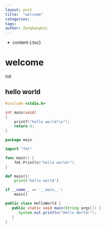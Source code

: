 ```yaml
---
layout: post
title:  "welcome"
categories: 
tags: 
author: ZengGanghui
---
```


* content
{:toc}

# welcome
init

## hello world
```c
#include <stdio.h>

int main(void)
{
    printf("hello world!\n");
    return 0;
}
```

```go
package main

import "fmt"

func main() {
    fmt.Println("hello world!")
}
```

```python
def main():
    print('hello world')

if __name__ == '__main__':
    main()
```

```java
public class HelloWorld {
   public static void main(String args[]) {
      System.out.println("Hello World!");
   }
}
```
